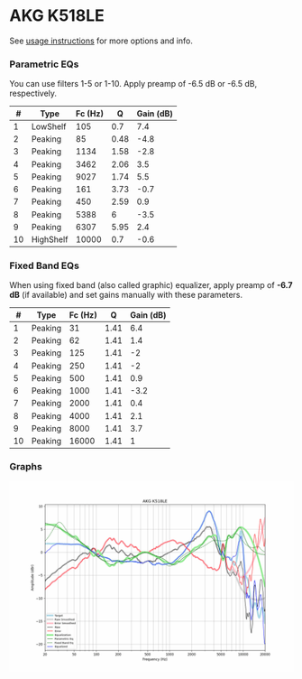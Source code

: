 # AKG K518LE
See [usage instructions](https://github.com/jaakkopasanen/AutoEq#usage) for more options and info.

### Parametric EQs
You can use filters 1-5 or 1-10. Apply preamp of -6.5 dB or -6.5 dB, respectively.

|   # | Type      |   Fc (Hz) |    Q |   Gain (dB) |
|-----|-----------|-----------|------|-------------|
|   1 | LowShelf  |       105 | 0.7  |         7.4 |
|   2 | Peaking   |        85 | 0.48 |        -4.8 |
|   3 | Peaking   |      1134 | 1.58 |        -2.8 |
|   4 | Peaking   |      3462 | 2.06 |         3.5 |
|   5 | Peaking   |      9027 | 1.74 |         5.5 |
|   6 | Peaking   |       161 | 3.73 |        -0.7 |
|   7 | Peaking   |       450 | 2.59 |         0.9 |
|   8 | Peaking   |      5388 | 6    |        -3.5 |
|   9 | Peaking   |      6307 | 5.95 |         2.4 |
|  10 | HighShelf |     10000 | 0.7  |        -0.6 |

### Fixed Band EQs
When using fixed band (also called graphic) equalizer, apply preamp of **-6.7 dB** (if available) and set gains manually with these parameters.

|   # | Type    |   Fc (Hz) |    Q |   Gain (dB) |
|-----|---------|-----------|------|-------------|
|   1 | Peaking |        31 | 1.41 |         6.4 |
|   2 | Peaking |        62 | 1.41 |         1.4 |
|   3 | Peaking |       125 | 1.41 |        -2   |
|   4 | Peaking |       250 | 1.41 |        -2   |
|   5 | Peaking |       500 | 1.41 |         0.9 |
|   6 | Peaking |      1000 | 1.41 |        -3.2 |
|   7 | Peaking |      2000 | 1.41 |         0.4 |
|   8 | Peaking |      4000 | 1.41 |         2.1 |
|   9 | Peaking |      8000 | 1.41 |         3.7 |
|  10 | Peaking |     16000 | 1.41 |         1   |

### Graphs
![](./AKG%20K518LE.png)
